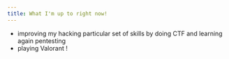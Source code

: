 ```yaml
---
title: What I'm up to right now!
---
```

- improving my hacking particular set of skills by doing CTF and learning again pentesting
- playing Valorant !
